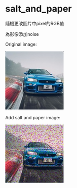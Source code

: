 # salt_and_paper
隨機更改圖片中pixel的RGB值

為影像添加noise

Original image:

![image](https://github.com/LizhuChen/salt_and_paper/blob/main/img/original.jpg)

Add salt and paper image:

![image](https://github.com/LizhuChen/salt_and_paper/blob/main/img/salt%20and%20pepper.jpg)

